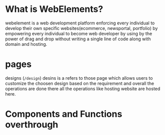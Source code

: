 # What is WebElements?
webelement is a web development platform enforcing every individual to develop their own specific websites(ecommerce, newsportal, portfolio) by empowering every individual to become web developer by using by the power of drag and drop without writing a single line of code along with domain and hosting.

# pages
designs (`/design`)
    desins is a refers to those page which allows users to customize the choosen design based on the requirement and overall the operations are done there all the operations like hosting website are hosted here.

# Components and Functions overthrough
